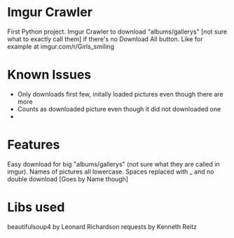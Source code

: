 Imgur Crawler
============

First Python project. Imgur Crawler to download "albums/gallerys" [not sure what to exactly call them]
if there's no Download All button. Like for example at imgur.com/r/Girls_smiling

Known Issues
============

* Only downloads first few, initally loaded pictures even though there are more
* Counts as downloaded picture even though it did not downloaded one
* 
Features
=========

Easy download for big "albums/gallerys" (not sure what they are called in imgur). Names of pictures all lowercase.
Spaces replaced with _ and no double download [Goes by Name though]

Libs used
==========

beautifulsoup4 by Leonard Richardson
requests by Kenneth Reitz
